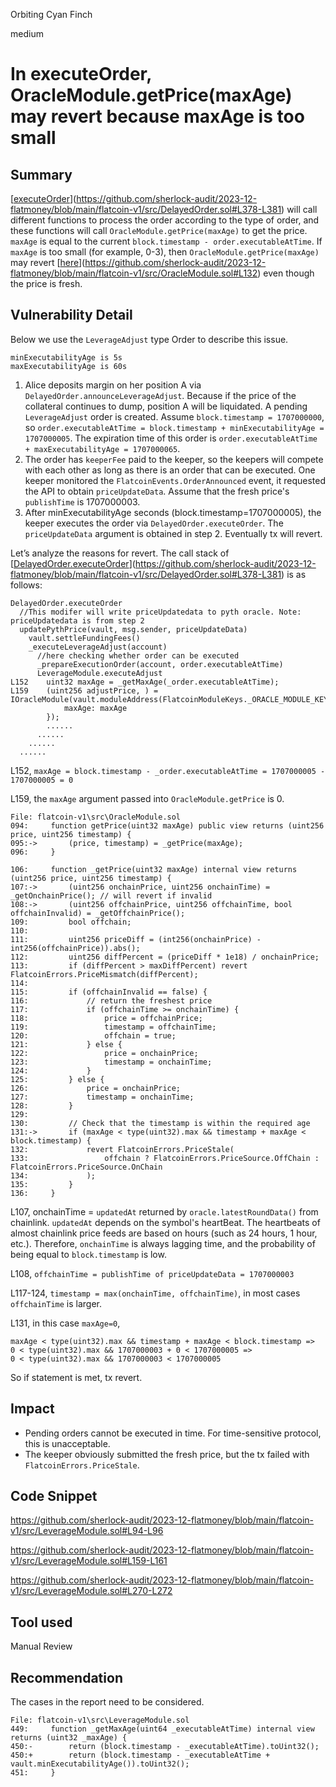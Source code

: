 Orbiting Cyan Finch

medium

# In executeOrder, OracleModule.getPrice(maxAge) may revert because maxAge is too small

## Summary

[[executeOrder](https://github.com/sherlock-audit/2023-12-flatmoney/blob/main/flatcoin-v1/src/DelayedOrder.sol#L378-L381)](https://github.com/sherlock-audit/2023-12-flatmoney/blob/main/flatcoin-v1/src/DelayedOrder.sol#L378-L381) will call different functions to process the order according to the type of order, and these functions will call `OracleModule.getPrice(maxAge)` to get the price. `maxAge` is equal to the current `block.timestamp - order.executableAtTime`. If `maxAge` is too small (for example, 0-3), then `OracleModule.getPrice(maxAge)` may revert [[here](https://github.com/sherlock-audit/2023-12-flatmoney/blob/main/flatcoin-v1/src/OracleModule.sol#L132)](https://github.com/sherlock-audit/2023-12-flatmoney/blob/main/flatcoin-v1/src/OracleModule.sol#L132) even though the price is fresh.

## Vulnerability Detail

Below we use the `LeverageAdjust` type Order to describe this issue.

```data
minExecutabilityAge is 5s  
maxExecutabilityAge is 60s
```

1.  Alice deposits margin on her position A via `DelayedOrder.announceLeverageAdjust`. Because if the price of the collateral continues to dump, position A will be liquidated. A pending `LeverageAdjust` order is created. Assume `block.timestamp = 1707000000`, so `order.executableAtTime = block.timestamp + minExecutabilityAge = 1707000005`. The expiration time of this order is `order.executableAtTime + maxExecutabilityAge = 1707000065`.
2.  The order has `keeperFee` paid to the keeper, so the keepers will compete with each other as long as there is an order that can be executed. One keeper monitored the `FlatcoinEvents.OrderAnnounced` event, it requested the API to obtain `priceUpdateData`. Assume that the fresh price's `publishTime` is 1707000003.
3.  After minExecutabilityAge seconds (block.timestamp=1707000005), the keeper executes the order via `DelayedOrder.executeOrder`. The `priceUpdateData` argument is obtained in step 2. Eventually tx will revert.

Let’s analyze the reasons for revert. The call stack of [[DelayedOrder.executeOrder](https://github.com/sherlock-audit/2023-12-flatmoney/blob/main/flatcoin-v1/src/DelayedOrder.sol#L378-L381)](https://github.com/sherlock-audit/2023-12-flatmoney/blob/main/flatcoin-v1/src/DelayedOrder.sol#L378-L381) is as follows:

```flow
DelayedOrder.executeOrder
  //This modifer will write priceUpdatedata to pyth oracle. Note: priceUpdatedata is from step 2
  updatePythPrice(vault, msg.sender, priceUpdateData)
    vault.settleFundingFees()
    _executeLeverageAdjust(account)
      //here checking whether order can be executed
      _prepareExecutionOrder(account, order.executableAtTime)
      LeverageModule.executeAdjust
L152    uint32 maxAge = _getMaxAge(_order.executableAtTime);
L159    (uint256 adjustPrice, ) = IOracleModule(vault.moduleAddress(FlatcoinModuleKeys._ORACLE_MODULE_KEY)).getPrice({
            maxAge: maxAge
        });
        ......
      ......
    ......
  ......
```

L152, `maxAge = block.timestamp - _order.executableAtTime = 1707000005 - 1707000005 = 0`

L159, the `maxAge` argument passed into `OracleModule.getPrice` is 0.

```solidity
File: flatcoin-v1\src\OracleModule.sol
094:     function getPrice(uint32 maxAge) public view returns (uint256 price, uint256 timestamp) {
095:->       (price, timestamp) = _getPrice(maxAge);
096:     }

106:     function _getPrice(uint32 maxAge) internal view returns (uint256 price, uint256 timestamp) {
107:->       (uint256 onchainPrice, uint256 onchainTime) = _getOnchainPrice(); // will revert if invalid
108:->       (uint256 offchainPrice, uint256 offchainTime, bool offchainInvalid) = _getOffchainPrice();
109:         bool offchain;
110: 
111:         uint256 priceDiff = (int256(onchainPrice) - int256(offchainPrice)).abs();
112:         uint256 diffPercent = (priceDiff * 1e18) / onchainPrice;
113:         if (diffPercent > maxDiffPercent) revert FlatcoinErrors.PriceMismatch(diffPercent);
114: 
115:         if (offchainInvalid == false) {
116:             // return the freshest price
117:             if (offchainTime >= onchainTime) {
118:                 price = offchainPrice;
119:                 timestamp = offchainTime;
120:                 offchain = true;
121:             } else {
122:                 price = onchainPrice;
123:                 timestamp = onchainTime;
124:             }
125:         } else {
126:             price = onchainPrice;
127:             timestamp = onchainTime;
128:         }
129: 
130:         // Check that the timestamp is within the required age
131:->       if (maxAge < type(uint32).max && timestamp + maxAge < block.timestamp) {
132:             revert FlatcoinErrors.PriceStale(
133:                 offchain ? FlatcoinErrors.PriceSource.OffChain : FlatcoinErrors.PriceSource.OnChain
134:             );
135:         }
136:     }
```

L107, onchainTime = `updatedAt` returned by `oracle.latestRoundData()` from chainlink. `updatedAt` depends on the symbol's heartBeat. The heartbeats of almost chainlink price feeds are based on hours (such as 24 hours, 1 hour, etc.). Therefore, `onchainTime` is always lagging time, and the probability of being equal to `block.timestamp` is low. 

L108, `offchainTime = publishTime of priceUpdateData = 1707000003`

L117-124, `timestamp = max(onchainTime, offchainTime)`, in most cases `offchainTime` is larger.

L131, in this case `maxAge=0`,

```data
maxAge < type(uint32).max && timestamp + maxAge < block.timestamp =>
0 < type(uint32).max && 1707000003 + 0 < 1707000005 =>
0 < type(uint32).max && 1707000003 < 1707000005
```

So if statement is met, tx revert.

## Impact

- Pending orders cannot be executed in time. For time-sensitive protocol, this is unacceptable.
- The keeper obviously submitted the fresh price, but the tx failed with `FlatcoinErrors.PriceStale`.

## Code Snippet

https://github.com/sherlock-audit/2023-12-flatmoney/blob/main/flatcoin-v1/src/LeverageModule.sol#L94-L96

https://github.com/sherlock-audit/2023-12-flatmoney/blob/main/flatcoin-v1/src/LeverageModule.sol#L159-L161

https://github.com/sherlock-audit/2023-12-flatmoney/blob/main/flatcoin-v1/src/LeverageModule.sol#L270-L272

## Tool used

Manual Review

## Recommendation

The cases in the report need to be considered.

```fix
File: flatcoin-v1\src\LeverageModule.sol
449:     function _getMaxAge(uint64 _executableAtTime) internal view returns (uint32 _maxAge) {
450:-        return (block.timestamp - _executableAtTime).toUint32();
450:+        return (block.timestamp - _executableAtTime + vault.minExecutabilityAge()).toUint32();
451:     }
```